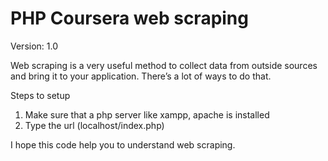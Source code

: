 # PHP Coursera web scraping
Version: 1.0

Web scraping is a very useful method to collect data from outside sources and bring it to your application. There’s a lot of ways to do that.

Steps to setup

1. Make sure that a php server like xampp, apache is installed
2. Type the url (localhost/index.php)

I hope this code help you to understand web scraping.
